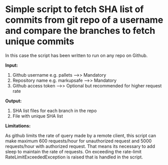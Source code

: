 # Simple script to fetch SHA list of commits from git repo of a username and compare the branches to fetch unique commits

In this case the script has been written to run on any repo on Github.

**Input:**

1. Github username e.g. pallets     -->> Mandatory
2. Repository name e.g. markupsafe  -->> Mandatory
3. Github access token -->> Optional but recommended for higher request rate

**Output:**
1. SHA list files for each branch in the repo
2. File with unique SHA list 


**Limitations:**

As github limits the rate of query made by a remote client, this script can make maximum 600 requests/hour for unauthorized request and 5000 requests/hour with authorized request. That means its necessary to add sleep to maintain the rate of requests. 
On exceeding the rate-limit RateLimitExceededException is raised that is handled in the script.